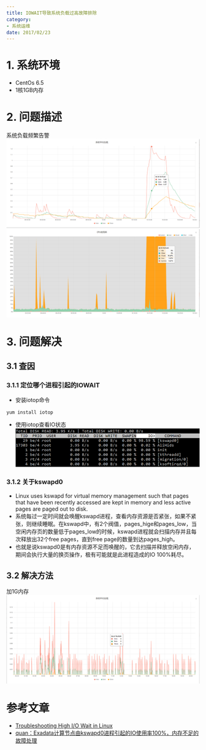 ```yaml
---
title: IOWAIT导致系统负载过高故障排除
category:
- 系统运维
date: 2017/02/23
---
```


# 1. 系统环境
- CentOs 6.5
- 1核1GB内存

# 2. 问题描述
系统负载频繁告警<br>
![loadAverage0218](/images/IOWAIT/loadAverage.png)
![cpuUseage0218](/images/IOWAIT/cpuUseage.png)

# 3. 问题解决
## 3.1 查因
### 3.1.1 定位哪个进程引起的IOWAIT
- 安装iotop命令
```
yum install iotop
```
- 使用iotop查看IO状态
![IOTOP](/images/IOWAIT/IOTOP.png)

### 3.1.2 关于kswapd0
- Linux uses kswapd for virtual memory management such that pages that have been recently accessed are kept in memory and less active pages are paged out to disk.
- 系统每过一定时间就会唤醒kswapd进程，查看内存资源是否紧张，如果不紧张，则继续睡眠。在kswapd中，有2个阀值，pages_hige和pages_low，当空闲内存页的数量低于pages_low的时候，kswapd进程就会扫描内存并且每次释放出32个free pages，直到free page的数量到达pages_high。
- 也就是说kswapd0是有内存资源不足而唤醒的，它去扫描并释放空闲内存，期间会执行大量的换页操作，极有可能就是此进程造成的IO 100%耗尽。

## 3.2 解决方法
加1G内存<br>
![loadAverage0223](/images/IOWAIT/loadAverage0223.png)

# 参考文章
- [Troubleshooting High I/O Wait in Linux](http://bencane.com/2012/08/06/troubleshooting-high-io-wait-in-linux/)
- [quan：Exadata计算节点由kswapd0进程引起的IO使用率100%，内存不足的故障处理](http://blog.itpub.net/22878696/viewspace-1805953/)

